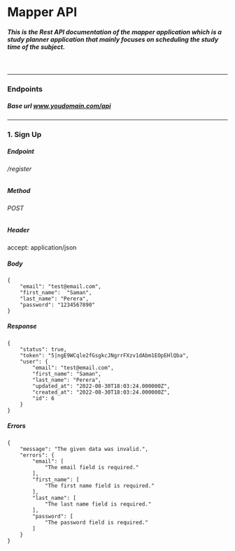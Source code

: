 # Mapper API
##### This is the Rest API documentation of the mapper application which is a study planner application that mainly focuses on scheduling the study time of the subject.
&nbsp;

------------
### Endpoints
##### Base url www.youdomain.com/api
------------
###  1. Sign Up
##### Endpoint
###### /register
##### Method
###### POST

##### Header
accept: application/json

##### Body
    {
        "email": "test@email.com",
        "first_name":  "Saman",
        "last_name": "Perera",
        "password": "1234567890"
    }

##### Response
	{
		"status": true,
		"token": "5|ngE9WCqle2fGsgkcJNgrrFXzv1dAbm1EOpEHlQba",
		"user": {
			"email": "test@email.com",
			"first_name": "Saman",
			"last_name": "Perera",
			"updated_at": "2022-08-30T18:03:24.000000Z",
			"created_at": "2022-08-30T18:03:24.000000Z",
			"id": 6
		}
	}

##### Errors
	{
		"message": "The given data was invalid.",
		"errors": {
			"email": [
				"The email field is required."
			],
			"first_name": [
				"The first name field is required."
			],
			"last_name": [
				"The last name field is required."
			],
			"password": [
				"The password field is required."
			]
		}
	}
